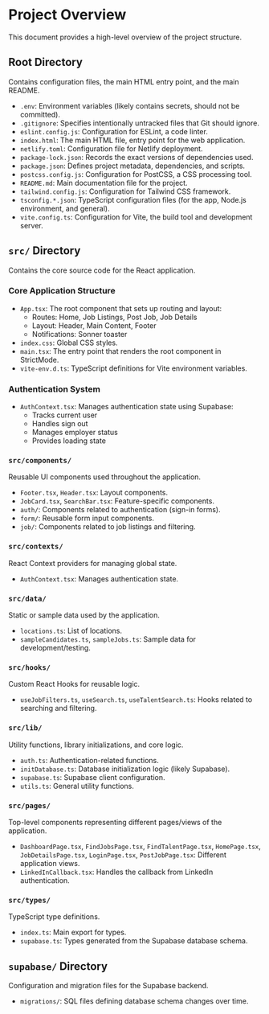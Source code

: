 # Project Overview

This document provides a high-level overview of the project structure.

## Root Directory

Contains configuration files, the main HTML entry point, and the main README.

-   `.env`: Environment variables (likely contains secrets, should not be committed).
-   `.gitignore`: Specifies intentionally untracked files that Git should ignore.
-   `eslint.config.js`: Configuration for ESLint, a code linter.
-   `index.html`: The main HTML file, entry point for the web application.
-   `netlify.toml`: Configuration file for Netlify deployment.
-   `package-lock.json`: Records the exact versions of dependencies used.
-   `package.json`: Defines project metadata, dependencies, and scripts.
-   `postcss.config.js`: Configuration for PostCSS, a CSS processing tool.
-   `README.md`: Main documentation file for the project.
-   `tailwind.config.js`: Configuration for Tailwind CSS framework.
-   `tsconfig.*.json`: TypeScript configuration files (for the app, Node.js environment, and general).
-   `vite.config.ts`: Configuration for Vite, the build tool and development server.

## `src/` Directory

Contains the core source code for the React application.

### Core Application Structure

-   `App.tsx`: The root component that sets up routing and layout:
    -   Routes: Home, Job Listings, Post Job, Job Details
    -   Layout: Header, Main Content, Footer
    -   Notifications: Sonner toaster
-   `index.css`: Global CSS styles.
-   `main.tsx`: The entry point that renders the root component in StrictMode.
-   `vite-env.d.ts`: TypeScript definitions for Vite environment variables.

### Authentication System

-   `AuthContext.tsx`: Manages authentication state using Supabase:
    -   Tracks current user
    -   Handles sign out
    -   Manages employer status
    -   Provides loading state

### `src/components/`

Reusable UI components used throughout the application.

-   `Footer.tsx`, `Header.tsx`: Layout components.
-   `JobCard.tsx`, `SearchBar.tsx`: Feature-specific components.
-   `auth/`: Components related to authentication (sign-in forms).
-   `form/`: Reusable form input components.
-   `job/`: Components related to job listings and filtering.

### `src/contexts/`

React Context providers for managing global state.

-   `AuthContext.tsx`: Manages authentication state.

### `src/data/`

Static or sample data used by the application.

-   `locations.ts`: List of locations.
-   `sampleCandidates.ts`, `sampleJobs.ts`: Sample data for development/testing.

### `src/hooks/`

Custom React Hooks for reusable logic.

-   `useJobFilters.ts`, `useSearch.ts`, `useTalentSearch.ts`: Hooks related to searching and filtering.

### `src/lib/`

Utility functions, library initializations, and core logic.

-   `auth.ts`: Authentication-related functions.
-   `initDatabase.ts`: Database initialization logic (likely Supabase).
-   `supabase.ts`: Supabase client configuration.
-   `utils.ts`: General utility functions.

### `src/pages/`

Top-level components representing different pages/views of the application.

-   `DashboardPage.tsx`, `FindJobsPage.tsx`, `FindTalentPage.tsx`, `HomePage.tsx`, `JobDetailsPage.tsx`, `LoginPage.tsx`, `PostJobPage.tsx`: Different application views.
-   `LinkedInCallback.tsx`: Handles the callback from LinkedIn authentication.

### `src/types/`

TypeScript type definitions.

-   `index.ts`: Main export for types.
-   `supabase.ts`: Types generated from the Supabase database schema.

## `supabase/` Directory

Configuration and migration files for the Supabase backend.

-   `migrations/`: SQL files defining database schema changes over time.
